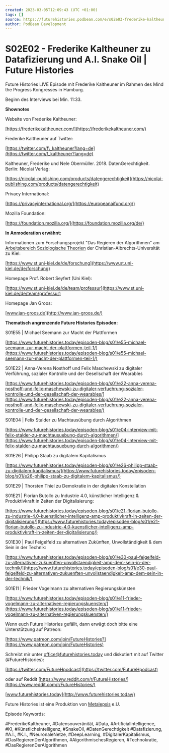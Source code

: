 ```yaml
---
created: 2023-03-05T12:09:43 (UTC +01:00)
tags: []
source: https://futurehistories.podbean.com/e/s02e03-frederike-kaltheuner-zu-datensouveranitat-und-ai-snake-oil/
author: PodBean Development
---
```


# S02E02 - Frederike Kaltheuner zu Datafizierung und A.I. Snake Oil | Future Histories

Future Histories LIVE Episode mit Frederike Kaltheuner im Rahmen des Mind the Progress Kongresses in Hamburg.

Beginn des Interviews bei Min. 11:33.

**Shownotes**

Website von Frederike Kaltheuner:

[https://frederikekaltheuner.com/](https://frederikekaltheuner.com/)

  
Frederike Kaltheuner auf Twitter:

[https://twitter.com/f\_kaltheuner?lang=de](https://twitter.com/f_kaltheuner?lang=de)

  
Kaltheuner, Frederike und Nele Obermüller. 2018. DatenGerechtigkeit. Berlin: Nicolai Verlag:

[https://nicolai-publishing.com/products/datengerechtigkeit](https://nicolai-publishing.com/products/datengerechtigkeit)

  
Privacy International:

[https://privacyinternational.org/](https://europeanaifund.org/)

  
Mozilla Foundation:

[https://foundation.mozilla.org/](https://foundation.mozilla.org/de/)

**In Anmoderation erwähnt:**

Informationen zum Forschungsprojekt "Das Regieren der Algorithmen" am [Arbeitsbereich Soziologische Theorien](https://www.st.uni-kiel.de/de/forschung) der Christian-Albrechts-Universität zu Kiel:

[https://www.st.uni-kiel.de/de/forschung](https://www.st.uni-kiel.de/de/forschung)

  
Homepage Prof. Robert Seyfert (Uni Kiel):

[https://www.st.uni-kiel.de/de/team/professur](https://www.st.uni-kiel.de/de/team/professur)

  
Homepage Jan Groos:

[www.jan-groos.de](http://www.jan-groos.de/)

**Thematisch angrenzende Future Histories Episoden:**

S01E55 | Michael Seemann zur Macht der Plattformen

[https://www.futurehistories.today/episoden-blog/s01/e55-michael-seemann-zur-macht-der-plattformen-teil-1/](https://www.futurehistories.today/episoden-blog/s01/e55-michael-seemann-zur-macht-der-plattformen-teil-1/)

  
S01E22 | Anna-Verena Nosthoff und Felix Maschewski zu digitaler Verführung, sozialer Kontrolle und der Gesellschaft der Wearables

[https://www.futurehistories.today/episoden-blog/s01/e22-anna-verena-nosthoff-und-felix-maschewski-zu-digitaler-verfuehrung-sozialer-kontrolle-und-der-gesellschaft-der-wearables/](https://www.futurehistories.today/episoden-blog/s01/e22-anna-verena-nosthoff-und-felix-maschewski-zu-digitaler-verfuehrung-sozialer-kontrolle-und-der-gesellschaft-der-wearables/)

  
S01E04 | Felix Stalder zu Machtausübung durch Algorithmen

[https://www.futurehistories.today/episoden-blog/s01/e04-interview-mit-felix-stalder-zu-machtausuebung-durch-algorithmen/](https://www.futurehistories.today/episoden-blog/s01/e04-interview-mit-felix-stalder-zu-machtausuebung-durch-algorithmen/)

  
S01E26 | Philipp Staab zu digitalem Kapitalismus

[https://www.futurehistories.today/episoden-blog/s01/e26-philipp-staab-zu-digitalem-kapitalismus/](https://www.futurehistories.today/episoden-blog/s01/e26-philipp-staab-zu-digitalem-kapitalismus/)

  
S01E29 | Thorsten Thiel zu Demokratie in der digitalen Konstellation

S01E21 | Florian Butollo zu Industrie 4.0, künstlicher Intelligenz & Produktivkraft in Zeiten der Digitalisierung:

[https://www.futurehistories.today/episoden-blog/s01/e21-florian-butollo-zu-industrie-4.0-kuenstlicher-intelligenz-amp-produktivkraft-in-zeiten-der-digitalisierung/](https://www.futurehistories.today/episoden-blog/s01/e21-florian-butollo-zu-industrie-4.0-kuenstlicher-intelligenz-amp-produktivkraft-in-zeiten-der-digitalisierung/)

  
S01E30 | Paul Feigelfeld zu alternativen Zukünften, Unvollständigkeit & dem Sein in der Technik:

[https://www.futurehistories.today/episoden-blog/s01/e30-paul-feigelfeld-zu-alternativen-zukuenften-unvollstaendigkeit-amp-dem-sein-in-der-technik/](https://www.futurehistories.today/episoden-blog/s01/e30-paul-feigelfeld-zu-alternativen-zukuenften-unvollstaendigkeit-amp-dem-sein-in-der-technik/)

  
S01E11 | Frieder Vogelmann zu alternativen Regierungskünsten

[https://www.futurehistories.today/episoden-blog/s01/e11-frieder-vogelmann-zu-alternativen-regierungskuensten/](https://www.futurehistories.today/episoden-blog/s01/e11-frieder-vogelmann-zu-alternativen-regierungskuensten/)

  
Wenn euch Future Histories gefällt, dann erwägt doch bitte eine Unterstützung auf Patreon:

[https://www.patreon.com/join/FutureHistories?](https://www.patreon.com/join/FutureHistories)

Schreibt mir unter [office@futurehistories.today](mailto:office@futurehistories.today) und diskutiert mit auf Twitter (#FutureHistories):

[https://twitter.com/FutureHpodcast](https://twitter.com/FutureHpodcast)

oder auf Reddit [https://www.reddit.com/r/FutureHistories/](https://www.reddit.com/r/FutureHistories/)

[www.futurehistories.today](http://www.futurehistories.today/)

Future Histories ist eine Produktion von [Metalepsis](https://metalepsis.net/) e.U.

  
Episode Keywords:

#FrederikeKaltheuner, #Datensouveränität, #Data, #ArtificialIntelligence, #KI, #KünstlicheIntelligenz, #SnakeOil, #DatenGerechtigkeit #Datafizierung, #A.I., #K.I., #NeuronaleNetze, #DeepLearning, #DigitalerKapitalismus, #DasRegierenDerAlgorithmen, #AlgorithmischesRegieren, #Technokratie, #DasRegierenDerAlgorithmen
